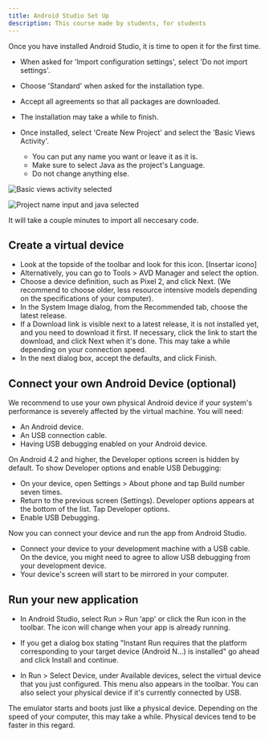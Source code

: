 ```yaml
---
title: Android Studio Set Up
description: This course made by students, for students 
---
```


Once you have installed Android Studio, it is time to open it for the first time.

* When asked for 'Import configuration settings', select 'Do not import settings'.
* Choose 'Standard' when asked for the installation type.
* Accept all agreements so that all packages are downloaded.

* The installation may take a while to finish.

* Once installed, select 'Create New Project' and select the 'Basic Views Activity'.
    * You can put any name you want or leave it as it is.
    * Make sure to select Java as the project's Language.
    * Do not change anything else.

![Basic views activity selected](/cs2340-android-tutorial/basic-views-activity-selected.png)

![Project name input and java selected](/cs2340-android-tutorial/java-selected.png)

It will take a couple minutes to import all neccesary code.

## Create a virtual device
* Look at the topside of the toolbar and look for this icon. [Insertar icono]
* Alternatively, you can go to Tools > AVD Manager and select the option.
* Choose a device definition, such as Pixel 2, and click Next. (We recommend to choose older, less resource intensive models depending on the specifications of your computer).
* In the System Image dialog, from the Recommended tab, choose the latest release.
* If a Download link is visible next to a latest release, it is not installed yet, and you need to download it first. If necessary, click the link to start the download, and click Next when it's done. This may take a while depending on your connection speed.
* In the next dialog box, accept the defaults, and click Finish.


## Connect your own Android Device (optional)
We recommend to use your own physical Android device if your system's performance is severely affected by the virtual machine.
You will need:
* An Android device.
* An USB connection cable.
* Having USB debugging enabled on your Android device.

On Android 4.2 and higher, the Developer options screen is hidden by default. To show Developer options and enable USB Debugging:

* On your device, open Settings > About phone and tap Build number seven times.
* Return to the previous screen (Settings). Developer options appears at the bottom of the list. Tap Developer options.
* Enable USB Debugging.

Now you can connect your device and run the app from Android Studio.

* Connect your device to your development machine with a USB cable. On the device, you might need to agree to allow USB debugging from your development device.
* Your device's screen will start to be mirrored in your computer.

## Run your new application
* In Android Studio, select Run > Run ‘app' or click the Run icon in the toolbar. The icon will change when your app is already running.

* If you get a dialog box stating "Instant Run requires that the platform corresponding to your target device (Android N...) is installed" go ahead and click Install and continue.

* In Run > Select Device, under Available devices, select the virtual device that you just configured. This menu also appears in the toolbar. You can also select your physical device if it's currently connected by USB.

The emulator starts and boots just like a physical device. Depending on the speed of your computer, this may take a while. Physical devices tend to be faster in this regard.



